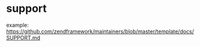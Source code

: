 # support
example: https://github.com/zendframework/maintainers/blob/master/template/docs/SUPPORT.md

